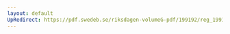 ```yaml
---
layout: default
UpRedirect: https://pdf.swedeb.se/riksdagen-volumeG-pdf/199192/reg_199192/reg_199192_0560.pdf
---
```

